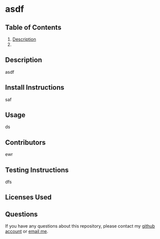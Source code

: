 
  # asdf

  ## Table of Contents
  1. [Description](#description)
  2. 

  ## Description
  asdf

  ## Install Instructions
  saf

  ## Usage
  ds

  ## Contributors
  ewr

  ## Testing Instructions
  dfs

  ## Licenses Used
  

  ## Questions

  If you have any questions about this repository, please contact my [github account](https://github.com/rew)
  or [email me](rew).
